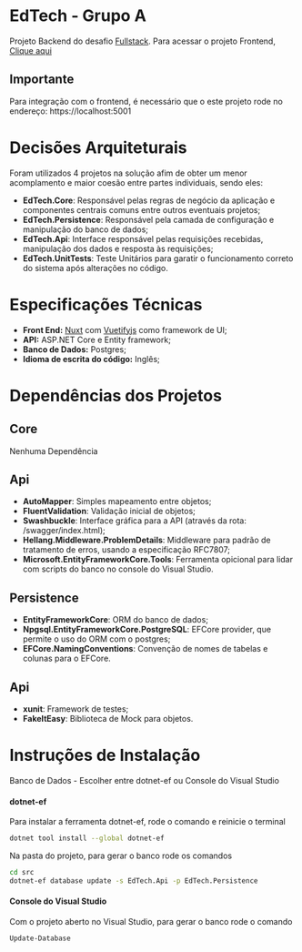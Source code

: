 # EdTech - Grupo A
Projeto Backend do desafio [Fullstack](https://github.com/grupo-a/orbita-challenge-full-stack-web). Para acessar o projeto Frontend, [Clique aqui](https://github.com/t4zo/edtech-frontend)

## Importante
Para integração com o frontend, é necessário que o este projeto rode no endereço: https://localhost:5001

# Decisões Arquiteturais
Foram utilizados 4 projetos na solução afim de obter um menor acomplamento e maior coesão entre partes individuais, sendo eles:
- **EdTech.Core**: Responsável pelas regras de negócio da aplicação e componentes centrais comuns entre outros eventuais projetos;
- **EdTech.Persistence**: Responsável pela camada de configuração e manipulação do banco de dados;
- **EdTech.Api**: Interface responsável pelas requisições recebidas, manipulação dos dados e resposta às requisições;
- **EdTech.UnitTests**: Teste Unitários para garatir o funcionamento correto do sistema após alterações no código.

# Especificações Técnicas
- **Front End:** [Nuxt](https://nuxtjs.org/) com [Vuetifyjs](https://vuetifyjs.com/en/)  como framework de UI;
- **API:** ASP.NET Core e Entity framework;
- **Banco de Dados:** Postgres;
- **Idioma de escrita do código:** Inglês;

# Dependências dos Projetos
## Core
Nenhuma Dependência

## Api
- **AutoMapper**: Simples mapeamento entre objetos;
- **FluentValidation**: Validação inicial de objetos;
- **Swashbuckle**: Interface gráfica para a API (através da rota: /swagger/index.html);
- **Hellang.Middleware.ProblemDetails**: Middleware para padrão de tratamento de erros, usando a especificação RFC7807;
- **Microsoft.EntityFrameworkCore.Tools**: Ferramenta opicional para lidar com scripts do banco no console do Visual Studio.

## Persistence
- **EntityFrameworkCore**: ORM do banco de dados;
- **Npgsql.EntityFrameworkCore.PostgreSQL**: EFCore provider, que permite o uso do ORM com o postgres;
- **EFCore.NamingConventions**: Convenção de nomes de tabelas e colunas para o EFCore.

## Api
- **xunit**: Framework de testes;
- **FakeItEasy**: Biblioteca de Mock para objetos.

# Instruções de Instalação

Banco de Dados - Escolher entre dotnet-ef ou Console do Visual Studio
#### dotnet-ef
Para instalar a ferramenta dotnet-ef, rode o comando e reinicie o terminal
```sh
dotnet tool install --global dotnet-ef
```

Na pasta do projeto, para gerar o banco rode os comandos
```sh
cd src
dotnet-ef database update -s EdTech.Api -p EdTech.Persistence
```

#### Console do Visual Studio
Com o projeto aberto no Visual Studio, para gerar o banco rode o comando
```sh
Update-Database
```